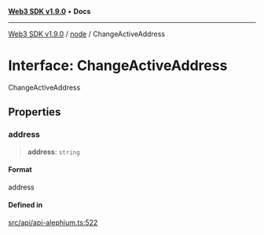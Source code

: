 [**Web3 SDK v1.9.0**](../../../README.md) • **Docs**

***

[Web3 SDK v1.9.0](../../../globals.md) / [node](../README.md) / ChangeActiveAddress

# Interface: ChangeActiveAddress

ChangeActiveAddress

## Properties

### address

> **address**: `string`

#### Format

address

#### Defined in

[src/api/api-alephium.ts:522](https://github.com/Mystic-Nayy/alephium-web3/blob/c1afd789a197ce5fe21f08c2965942090157c33d/packages/web3/src/api/api-alephium.ts#L522)

